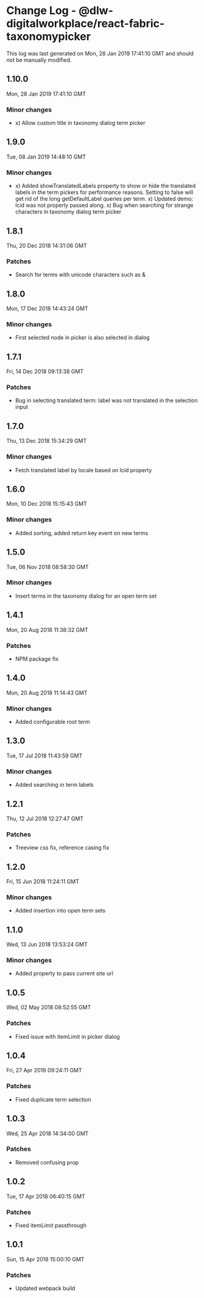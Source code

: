 # Change Log - @dlw-digitalworkplace/react-fabric-taxonomypicker

This log was last generated on Mon, 28 Jan 2019 17:41:10 GMT and should not be manually modified.

## 1.10.0

Mon, 28 Jan 2019 17:41:10 GMT

### Minor changes

- x) Allow custom title in taxonomy dialog term picker

## 1.9.0

Tue, 08 Jan 2019 14:48:10 GMT

### Minor changes

- x) Added showTranslatedLabels property to show or hide the translated labels in the term pickers for performance reasons. Setting to false will get rid of the long getDefaultLabel queries per term. x) Updated demo: lcid was not properly passed along. x) Bug when searching for strange characters in taxonomy dialog term picker

## 1.8.1

Thu, 20 Dec 2018 14:31:06 GMT

### Patches

- Search for terms with unicode characters such as &

## 1.8.0

Mon, 17 Dec 2018 14:43:24 GMT

### Minor changes

- First selected node in picker is also selected in dialog

## 1.7.1

Fri, 14 Dec 2018 09:13:38 GMT

### Patches

- Bug in selecting translated term: label was not translated in the selection input

## 1.7.0

Thu, 13 Dec 2018 15:34:29 GMT

### Minor changes

- Fetch translated label by locale based on lcid property

## 1.6.0

Mon, 10 Dec 2018 15:15:43 GMT

### Minor changes

- Added sorting, added return key event on new terms

## 1.5.0

Tue, 06 Nov 2018 08:58:30 GMT

### Minor changes

- Insert terms in the taxonomy dialog for an open term set

## 1.4.1

Mon, 20 Aug 2018 11:38:32 GMT

### Patches

- NPM package fix

## 1.4.0

Mon, 20 Aug 2018 11:14:43 GMT

### Minor changes

- Added configurable root term

## 1.3.0

Tue, 17 Jul 2018 11:43:59 GMT

### Minor changes

- Added searching in term labels

## 1.2.1

Thu, 12 Jul 2018 12:27:47 GMT

### Patches

- Treeview css fix, reference casing fix

## 1.2.0

Fri, 15 Jun 2018 11:24:11 GMT

### Minor changes

- Added insertion into open term sets

## 1.1.0

Wed, 13 Jun 2018 13:53:24 GMT

### Minor changes

- Added property to pass current site url

## 1.0.5

Wed, 02 May 2018 08:52:55 GMT

### Patches

- Fixed issue with itemLimit in picker dialog

## 1.0.4

Fri, 27 Apr 2018 09:24:11 GMT

### Patches

- Fixed duplicate term selection

## 1.0.3

Wed, 25 Apr 2018 14:34:00 GMT

### Patches

- Removed confusing prop

## 1.0.2

Tue, 17 Apr 2018 06:40:15 GMT

### Patches

- Fixed itemLimit passthrough

## 1.0.1

Sun, 15 Apr 2018 15:00:10 GMT

### Patches

- Updated webpack build
